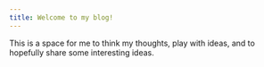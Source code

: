 ```yaml
---
title: Welcome to my blog!
---
```


This is a space for me to think my thoughts, play with ideas, and to hopefully
share some interesting ideas.
